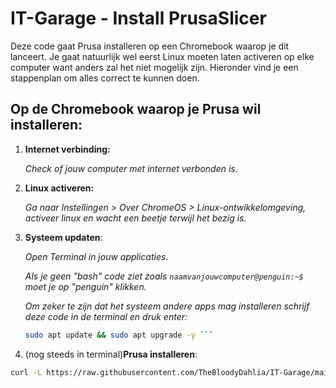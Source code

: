 # IT-Garage - Install PrusaSlicer
Deze code gaat Prusa installeren op een Chromebook waarop je dit lanceert. 
Je gaat natuurlijk wel eerst Linux moeten laten activeren op elke computer want anders zal het niet mogelijk zijn.
Hieronder vind je een stappenplan om alles correct te kunnen doen.


## Op de Chromebook waarop je Prusa wil installeren:
1. **Internet verbinding:**
  
   *Check of jouw computer met internet verbonden is.*
2. **Linux activeren:**
  
   *Ga naar Instellingen > Over ChromeOS > Linux-ontwikkelomgeving, activeer linux en wacht een beetje terwijl het bezig is.*
3. **Systeem updaten**:
  
    *Open Terminal in jouw applicaties.*

    *Als je geen "bash" code ziet zoals ```naamvanjouwcomputer@penguin:~$``` moet je op "penguin" klikken.*

    *Om zeker te zijn dat het systeem andere apps mag installeren schrijf deze code in de terminal en druk enter:*

    ```bash
   sudo apt update && sudo apt upgrade -y ```
4. (nog steeds in terminal)**Prusa installeren**: 

  ```bash
  curl -L https://raw.githubusercontent.com/TheBloodyDahlia/IT-Garage/main/install_prusa.sh | bash```
